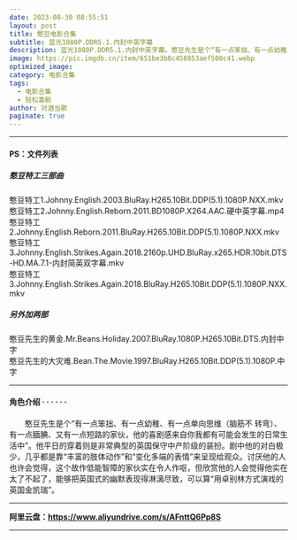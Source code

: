 ```yaml
---
date: 2023-08-30 08:55:51
layout: post
title: 憨豆电影合集
subtitle: 蓝光1080P.DDR5.1.内封中英字幕
description: 蓝光1080P.DDR5.1.内封中英字幕。憨豆先生是个“有一点笨拙、有一点幼稚、有一点单向思维（脑筋不 转弯）、有一点腼腆、又有一点短路的家伙，他的喜剧感来自你我都有可能会发生的日常生活中......
image: https://pic.imgdb.cn/item/651be3b8c458853aef500c41.webp
optimized_image: 
category: 电影合集
tags:
  - 电影合集
  - 轻松喜剧
author: 对酒当歌
paginate: true
---
```

---

#### PS：文件列表

##### 憨豆特工三部曲

憨豆特工1.Johnny.English.2003.BluRay.H265.10Bit.DDP(5.1).1080P.NXX.mkv  
憨豆特工2.Johnny.English.Reborn.2011.BD1080P.X264.AAC.硬中英字幕.mp4  
憨豆特工2.Johnny.English.Reborn.2011.BluRay.H265.10Bit.DDP(5.1).1080P.NXX.mkv  
憨豆特工3.Johnny.English.Strikes.Again.2018.2160p.UHD.BluRay.x265.HDR.10bit.DTS-HD.MA.7.1-内封简英双字幕.mkv  
憨豆特工3.Johnny.English.Strikes.Again.2018.BluRay.H265.10Bit.DDP(5.1).1080P.NXX.mkv  

##### 另外加两部

憨豆先生的黄金.Mr.Beans.Holiday.2007.BluRay.1080P.H265.10Bit.DTS.内封中字  
憨豆先生的大灾难.Bean.The.Movie.1997.BluRay.H265.10Bit.DDP(5.1).1080P.中字  

---

#### 角色介绍 · · · · · ·

　　憨豆先生是个“有一点笨拙、有一点幼稚、有一点单向思维（脑筋不 转弯）、有一点腼腆、又有一点短路的家伙，他的喜剧感来自你我都有可能会发生的日常生活中”。他平日的穿着则是非常典型的英国保守中产阶级的装扮。剧中他的对白极少，几乎都是靠“丰富的肢体动作”和“变化多端的表情”来呈现给观众。讨厌他的人也许会觉得，这个故作低能智障的家伙实在令人作呕，但欣赏他的人会觉得他实在太了不起了，能够把英国式的幽默表现得淋漓尽致，可以算“用卓别林方式演戏的英国金凯瑞”。

---

**阿里云盘：<https://www.aliyundrive.com/s/AFnttQ6Pp8S>**

---

